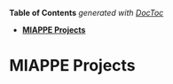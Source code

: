 <!-- START doctoc generated TOC please keep comment here to allow auto update -->
<!-- DON'T EDIT THIS SECTION, INSTEAD RE-RUN doctoc TO UPDATE -->
**Table of Contents**  *generated with [DocToc](https://github.com/thlorenz/doctoc)*

- [<i class="fas fa-seedling fa-1x fa-fw"></i> **MIAPPE Projects**](#i-classfas-fa-seedling-fa-1x-fa-fwi-miappe-projects)

<!-- END doctoc generated TOC please keep comment here to allow auto update -->

# <i class="fas fa-seedling fa-1x fa-fw"></i> **MIAPPE Projects**
